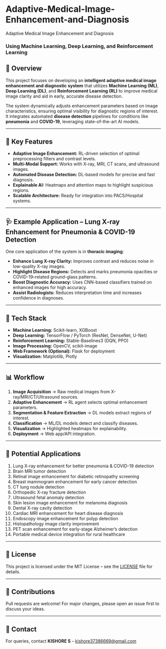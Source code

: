 # Adaptive-Medical-Image-Enhancement-and-Diagnosis
Adaptive Medical Image Enhancement and Diagnosis
### Using Machine Learning, Deep Learning, and Reinforcement Learning

## 📌 Overview
This project focuses on developing an **intelligent adaptive medical image enhancement and diagnostic system** that utilizes **Machine Learning (ML)**, **Deep Learning (DL)**, and **Reinforcement Learning (RL)** to improve medical image clarity and aid in early, accurate disease detection.

The system dynamically adjusts enhancement parameters based on image characteristics, ensuring optimal visibility for diagnostic regions of interest. It integrates automated **disease detection** pipelines for conditions like **pneumonia** and **COVID-19**, leveraging state-of-the-art AI models.

---

## 🚀 Key Features
- **Adaptive Image Enhancement:** RL-driven selection of optimal preprocessing filters and contrast levels.
- **Multi-Modal Support:** Works with X-ray, MRI, CT scans, and ultrasound images.
- **Automated Disease Detection:** DL-based models for precise and fast diagnosis.
- **Explainable AI:** Heatmaps and attention maps to highlight suspicious regions.
- **Scalable Architecture:** Ready for integration into PACS/Hospital systems.

---

## 🩺 Example Application – Lung X-ray Enhancement for Pneumonia & COVID-19 Detection
One core application of the system is in **thoracic imaging**:

- **Enhance Lung X-ray Clarity:** Improves contrast and reduces noise in low-quality X-ray images.
- **Highlight Disease Regions:** Detects and marks pneumonia opacities or COVID-19–related ground-glass patterns.
- **Boost Diagnostic Accuracy:** Uses CNN-based classifiers trained on enhanced images for high accuracy.
- **Assist Radiologists:** Reduces interpretation time and increases confidence in diagnoses.

---

## 📂 Tech Stack
- **Machine Learning:** Scikit-learn, XGBoost
- **Deep Learning:** TensorFlow / PyTorch (ResNet, DenseNet, U-Net)
- **Reinforcement Learning:** Stable-Baselines3 (DQN, PPO)
- **Image Processing:** OpenCV, scikit-image
- **Web Framework (Optional):** Flask for deployment
- **Visualization:** Matplotlib, Plotly

---

## 📊 Workflow
1. **Image Acquisition** → Raw medical images from X-ray/MRI/CT/Ultrasound sources.
2. **Adaptive Enhancement** → RL agent selects optimal enhancement parameters.
3. **Segmentation & Feature Extraction** → DL models extract regions of interest.
4. **Classification** → ML/DL models detect and classify diseases.
5. **Visualization** → Highlighted heatmaps for explainability.
6. **Deployment** → Web app/API integration.

---

## 🔬 Potential Applications
1. Lung X-ray enhancement for better pneumonia & COVID-19 detection  
2. Brain MRI tumor detection  
3. Retinal image enhancement for diabetic retinopathy screening  
4. Breast mammogram enhancement for early cancer detection  
5. CT lung nodule detection  
6. Orthopedic X-ray fracture detection  
7. Ultrasound fetal anomaly detection  
8. Skin lesion image enhancement for melanoma diagnosis  
9. Dental X-ray cavity detection  
10. Cardiac MRI enhancement for heart disease diagnosis  
11. Endoscopy image enhancement for polyp detection  
12. Histopathology image clarity improvement  
13. PET scan enhancement for early-stage Alzheimer’s detection  
14. Portable medical device integration for rural healthcare

---

## 📜 License
This project is licensed under the MIT License – see the [LICENSE](LICENSE) file for details.

---

## 🤝 Contributions
Pull requests are welcome! For major changes, please open an issue first to discuss your ideas.

---

## 📧 Contact
For queries, contact **KISHORE S** – kishore37386669@gmail.com
